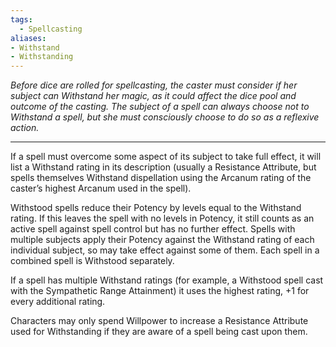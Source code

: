```yaml
---
tags:
  - Spellcasting
aliases:
- Withstand
- Withstanding
---
```


_Before dice are rolled for spellcasting, the caster must consider if her subject can Withstand her magic, as it could affect the dice pool and outcome of the casting. The subject of a spell can always choose not to Withstand a spell, but she must consciously choose to do so as a reflexive action._

---

If a spell must overcome some aspect of its subject to take full effect, it will list a Withstand rating in its description (usually a Resistance Attribute, but spells themselves Withstand dispellation using the Arcanum rating of the caster’s highest Arcanum used in the spell).

Withstood spells reduce their Potency by levels equal to the Withstand rating. If this leaves the spell with no levels in Potency, it still counts as an active spell against spell control but has no further effect. Spells with multiple subjects apply their Potency against the Withstand rating of each individual subject, so may take effect against some of them. Each spell in a combined spell is Withstood separately.

If a spell has multiple Withstand ratings (for example, a Withstood spell cast with the Sympathetic Range Attainment) it uses the highest rating, +1 for every additional rating.

Characters may only spend Willpower to increase a Resistance Attribute used for Withstanding if they are aware of a spell being cast upon them.